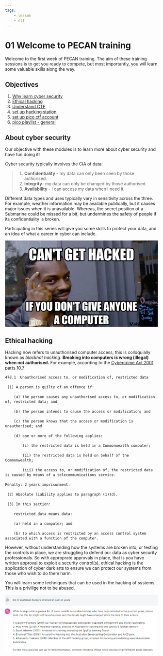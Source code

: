 ```yaml
---
tags:
    - lesson
    - ctf
---
```

# 01 Welcome to PECAN training

Welcome to the first week of PECAN training. The aim of these training sessions is to get you ready to compete, but most importantly, you will learn some valuable skills along the way.

## Objectives

1. [Why learn cyber security](#about-cyber-security)
1. [Ethical hacking](#ethical-hacking)
1. [Understand CTF](../ctf-events/about_ctf.md)
1. [set up hacking station](../guides/about_hacking_station.md)
1. [set up pico ctf account](../ctf-events/about_picoctf.md)
1. [pico playlist - general](../labs/picoctf/pico_playlist_general_1.md)

## About cyber security

Our objective with these modules is to learn more about cyber security and have fun doing it!

Cyber security typically involves the CIA of data:
>
> 1. **Confidentiality** - my data can only been seen by those authorised.
> 1. **Integrity**- my data can only be changed by those authorised.
> 1. **Availability** - I can access my data when I need it.

Different data types and uses typically vary in sensitivity across the three. For example, weather information may be available publically, but it causes major issues when it is unavailable. Whereas, the secret position of a Submarine could be missed for a bit, but undermines the safety of people if its confidentiality is broken.

Participating in this series will give you some skills to protect your data, and an idea of what a career in cyber can include.

![image](../assets/img/Security-meme-35.png)

## Ethical hacking

Hacking now refers to unauthorised computer access, this is colloquially known as _blackhat hacking_.  **Breaking into computers is wrong (illegal) when not authorised.**  For example, according to the [Cybercrime Act 2001 parts 10.7](https://www.legislation.gov.au/C2004A00937/latest)

```
478.1  Unauthorised access to, or modification of, restricted data

 (1) A person is guilty of an offence if:

    (a) the person causes any unauthorised access to, or modification of, restricted data; and

    (b) the person intends to cause the access or modification; and

    (c) the person knows that the access or modification is unauthorised; and

    (d) one or more of the following applies:

        (i) the restricted data is held in a Commonwealth computer;

        (ii) the restricted data is held on behalf of the Commonwealth;

        (iii) the access to, or modification of, the restricted data is caused by means of a telecommunications service.

Penalty: 2 years imprisonment.

 (2) Absolute liability applies to paragraph (1)(d).

 (3) In this section:

    restricted data means data:

    (a) held in a computer; and

    (b) to which access is restricted by an access control system associated with a function of the computer.
 ```

However, without understanding how the systems are broken into, or testing the controls in place, we are struggling to defend our data as cyber security professionals. So with approprate approvals in place, that is you have written approval to exploit a security control(s), ethical hacking is the application of cyber dark arts to ensure we can protect our systems from those who wish to do them harm.

You will learn some techniques that can be used in the hacking of systems. This is a privilige not to be abused.

![Aussie hackers](../assets/img/aussie-hackers-arrested.png)
